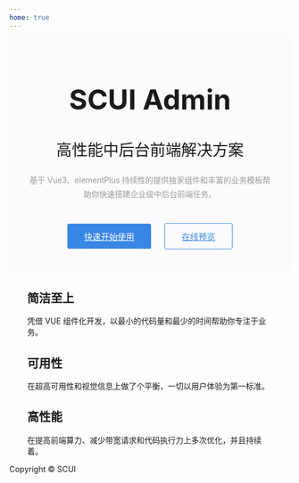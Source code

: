 ```yaml
---   
home: true
---
```


<div class="banner" :style="{backgroundImage:'url('+$withBase('/home-bg.png')+')'}"">
	<div class="home-content">
		<div class="welcome">
			<h1>SCUI Admin</h1>
			<h2>高性能中后台前端解决方案</h2>
			<h4>基于 Vue3、elementPlus 持续性的提供独家组件和丰富的业务模板帮助你快速搭建企业级中后台前端任务。</h4>
			<p>
				<a href="guide/" class="nav-link action-button">快速开始使用</a>
				<a href="https://scui-plus.github.io/scui" class="nav-link demo-button" target="_blank">在线预览</a>
			</p>
		</div>
		<div class="welcome-img">
			<img :src="$withBase('/hero-img.png')">
		</div>
	</div>
</div>

<div class="home-content">
	<div class="features">
		<div class="feature"><h2>简洁至上</h2> <p>凭借 VUE 组件化开发，以最小的代码量和最少的时间帮助你专注于业务。</p></div>
		<div class="feature"><h2>可用性</h2> <p>在超高可用性和视觉信息上做了个平衡，一切以用户体验为第一标准。</p></div>
		<div class="feature"><h2>高性能</h2> <p>在提高前端算力、减少带宽请求和代码执行力上多次优化，并且持续着。</p></div>
	</div>
</div>

<div class="footer">
    Copyright © SCUI
</div>

<style>
	body {}
	.home {max-width:none !important;padding: 3.6rem 0 0 0!important;}
	.home header {display: none;}
	
	.home-content {max-width:1140px;padding:0 2rem;margin:0 auto;}
	.banner {text-align: center;background-color: #fbfbfd;background-size: cover;background-position: center center;background-repeat: no-repeat;border-bottom: 1px solid #eaecef;padding-top:80px;}
	.welcome h1 {font-size: 50px;font-weight: bold;margin: 0;}
	.welcome h2 {font-size: 28px;font-weight: normal;border-bottom:0;}
	.welcome h4 {font-size: 14px;font-weight: normal;color: #999;line-height: 1.8;}
	.welcome p {margin: 40px 0;}
	.welcome .nav-link {display: inline-block;border-radius: 3px;padding: 12px 30px;font-size: 15px;background: #3887e5;color: #fff;transition: all .3s}
	.welcome .nav-link:hover {background: #66b1ff;}
	.welcome .nav-link.demo-button {border: 1px solid #3887e5;background: transparent;color: #3887e5;margin-left: 20px;}
	.welcome .nav-link.demo-button:hover {background: #ecf5ff;}
	.welcome-img img {width: 100%;vertical-align: bottom;}
	.home .features {margin-top: 0px !important;padding:50px 0 !important;align-items: center!important;border-top: 0!important;}
	.home .features .feature {text-align: center}
	.home .features .feature p {font-size: 14px;}
</style>
